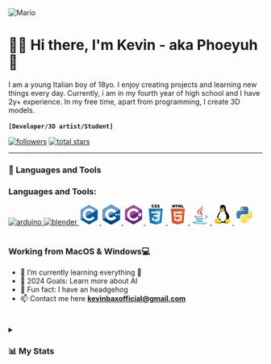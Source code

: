 <img align = "rigth" alt = "Mario" src= "https://images-wixmp-ed30a86b8c4ca887773594c2.wixmp.com/f/13c2d163-e876-4ac3-8b80-763534aeac92/dfhe6nt-8a5f142e-52e8-4e62-a1bd-d491b88b061f.gif?token=eyJ0eXAiOiJKV1QiLCJhbGciOiJIUzI1NiJ9.eyJzdWIiOiJ1cm46YXBwOjdlMGQxODg5ODIyNjQzNzNhNWYwZDQxNWVhMGQyNmUwIiwiaXNzIjoidXJuOmFwcDo3ZTBkMTg4OTgyMjY0MzczYTVmMGQ0MTVlYTBkMjZlMCIsIm9iaiI6W1t7InBhdGgiOiJcL2ZcLzEzYzJkMTYzLWU4NzYtNGFjMy04YjgwLTc2MzUzNGFlYWM5MlwvZGZoZTZudC04YTVmMTQyZS01MmU4LTRlNjItYTFiZC1kNDkxYjg4YjA2MWYuZ2lmIn1dXSwiYXVkIjpbInVybjpzZXJ2aWNlOmZpbGUuZG93bmxvYWQiXX0.ajuOTvtACVjqKhLvTcdv6xHfyVB0fYUhLK5SRmnLmjU">

# 🏄‍♂️ Hi there, I'm Kevin - aka Phoeyuh 👋 

I am a young Italian boy of 18yo. I enjoy creating projects and learning new things every day. Currently, i am in my fourth year of high school and I have 2y+ experience. In my free time, apart from programming, I create 3D models.

**`[Developer/3D artist/Student]`**

<p align="left">
  <a href="https://github.com/Phoeyuh?tab=followers">
    <img alt="followers" title="Follow me on Github" src="https://custom-icon-badges.demolab.com/github/followers/Phoeyuh?color=236ad3&labelColor=1155ba&style=for-the-badge&logo=person-add&label=Follow&logoColor=white"/></a>
  <a href="https://github.com/Phoeyuh?tab=repositories&sort=stargazers">
    <img alt="total stars" title="Total stars on GitHub" src="https://custom-icon-badges.demolab.com/github/stars/Phoeyuh?color=55960c&style=for-the-badge&labelColor=488207&logo=star"/></a>
</p>

---

### 🧰 Languages and Tools

<h3 align="left">Languages and Tools:</h3>
<p align="left"> <a href="https://www.arduino.cc/" target="_blank" rel="noreferrer"> <img src="https://cdn.worldvectorlogo.com/logos/arduino-1.svg" alt="arduino" width="40" height="40"/> </a> <a href="https://www.blender.org/" target="_blank" rel="noreferrer"> <img src="https://download.blender.org/branding/community/blender_community_badge_white.svg" alt="blender" width="40" height="40"/> </a> <a href="https://www.cprogramming.com/" target="_blank" rel="noreferrer"> <img src="https://raw.githubusercontent.com/devicons/devicon/master/icons/c/c-original.svg" alt="c" width="40" height="40"/> </a> <a href="https://www.w3schools.com/cpp/" target="_blank" rel="noreferrer"> <img src="https://raw.githubusercontent.com/devicons/devicon/master/icons/cplusplus/cplusplus-original.svg" alt="cplusplus" width="40" height="40"/> </a> <a href="https://www.w3schools.com/cs/" target="_blank" rel="noreferrer"> <img src="https://raw.githubusercontent.com/devicons/devicon/master/icons/csharp/csharp-original.svg" alt="csharp" width="40" height="40"/> </a> <a href="https://www.w3schools.com/css/" target="_blank" rel="noreferrer"> <img src="https://raw.githubusercontent.com/devicons/devicon/master/icons/css3/css3-original-wordmark.svg" alt="css3" width="40" height="40"/> </a> <a href="https://www.w3.org/html/" target="_blank" rel="noreferrer"> <img src="https://raw.githubusercontent.com/devicons/devicon/master/icons/html5/html5-original-wordmark.svg" alt="html5" width="40" height="40"/> </a> <a href="https://www.java.com" target="_blank" rel="noreferrer"> <img src="https://raw.githubusercontent.com/devicons/devicon/master/icons/java/java-original.svg" alt="java" width="40" height="40"/> </a> <a href="https://www.linux.org/" target="_blank" rel="noreferrer"> <img src="https://raw.githubusercontent.com/devicons/devicon/master/icons/linux/linux-original.svg" alt="linux" width="40" height="40"/> </a> <a href="https://www.python.org" target="_blank" rel="noreferrer"> <img src="https://raw.githubusercontent.com/devicons/devicon/master/icons/python/python-original.svg" alt="python" width="40" height="40"/> </a> </p>

#

### Working from MacOS & Windows💻 

- 🌴 I’m currently learning everything 🤣
- 🥅 2024 Goals: Learn more about AI
- 🦔 Fun fact: I have an headgehog
- 📫 Contact me here <a href="mailto:kevinbaxofficial@gmail.com"><b>kevinbaxofficial@gmail.com</b></a>

#

<details>
 <summary><h3>📊 My Stats</h3></summary>
   <p>&nbsp;<img align="center" src="https://github-readme-stats.vercel.app/api?username=phoeyuh&show_icons=true&theme=dark&hide_border=true&locale=en" alt="phoeyuh"/><br><br>
  <img src="https://github.com/Phoeyuh/Phoeyuh/assets/113254295/260e0f3b-075d-4417-9915-fcc59aa24b97" align="left" height="120" width="120" alt="GIF">
  <img align="left" src="https://github-readme-stats.vercel.app/api/top-langs?username=phoeyuh&show_icons=true&theme=dark&hide_border=true&locale=en&layout=compact" alt="phoeyuh" /></p>
<br>
